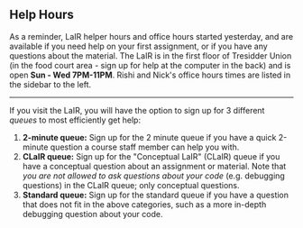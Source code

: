 Help Hours
-
As a reminder, LaIR helper hours and office hours started yesterday, and are available if you need help on your first assignment, or if you have any questions about the material.  The LaIR is in the first floor of Tresidder Union (in the food court area - sign up for help at the computer in the back) and is open **Sun - Wed 7PM-11PM**.  Rishi and Nick's office hours times are listed in the sidebar to the left.

---

If you visit the LaIR, you will have the option to sign up for 3 different _queues_ to most efficiently get help:

1. **2-minute queue:** Sign up for the 2 minute queue if you have a quick 2-minute question a course staff member can help you with.
2. **CLaIR queue:** Sign up for the "Conceptual LaIR" (CLaIR) queue if you have a conceptual question about an assignment or material.  Note that _you are not allowed to ask questions about your code_ (e.g. debugging questions) in the CLaIR queue; only conceptual questions.
3. **Standard queue:** Sign up for the standard queue if you have a question that does not fit in the above categories, such as a more in-depth debugging question about your code.